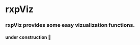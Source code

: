 # rxpViz

### rxpViz provides some easy vizualization functions. 
#### under construction :construction:

